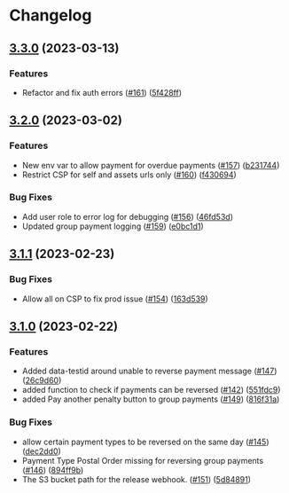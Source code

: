 # Changelog

## [3.3.0](https://github.com/dvsa/rsp-internal-portal/compare/v3.2.0...v3.3.0) (2023-03-13)


### Features

* Refactor and fix auth errors ([#161](https://github.com/dvsa/rsp-internal-portal/issues/161)) ([5f428ff](https://github.com/dvsa/rsp-internal-portal/commit/5f428ffcaefa5506fa0c1d9c886ed1c2f7987128))

## [3.2.0](https://github.com/dvsa/rsp-internal-portal/compare/v3.1.1...v3.2.0) (2023-03-02)


### Features

* New env var to allow payment for overdue payments ([#157](https://github.com/dvsa/rsp-internal-portal/issues/157)) ([b231744](https://github.com/dvsa/rsp-internal-portal/commit/b231744911fb248eee5de88652147b84896faf4d))
* Restrict CSP for self and assets urls only ([#160](https://github.com/dvsa/rsp-internal-portal/issues/160)) ([f430694](https://github.com/dvsa/rsp-internal-portal/commit/f43069465deed93ba2bb39cbd7cd0d627e2738cf))


### Bug Fixes

* Add user role to error log for debugging ([#156](https://github.com/dvsa/rsp-internal-portal/issues/156)) ([46fd53d](https://github.com/dvsa/rsp-internal-portal/commit/46fd53d77d72c3b82c501a20fec1d80cdccc2082))
* Updated group payment logging ([#159](https://github.com/dvsa/rsp-internal-portal/issues/159)) ([e0bc1d1](https://github.com/dvsa/rsp-internal-portal/commit/e0bc1d1a9ae3dd99354133560d9ee8165b4517ac))

## [3.1.1](https://github.com/dvsa/rsp-internal-portal/compare/v3.1.0...v3.1.1) (2023-02-23)


### Bug Fixes

* Allow all on CSP to fix prod issue ([#154](https://github.com/dvsa/rsp-internal-portal/issues/154)) ([163d539](https://github.com/dvsa/rsp-internal-portal/commit/163d5393c6a996d9cdaae47348d292aeaa128aa8))

## [3.1.0](https://github.com/dvsa/rsp-internal-portal/compare/v3.0.0...v3.1.0) (2023-02-22)


### Features

* Added data-testid around unable to reverse payment message ([#147](https://github.com/dvsa/rsp-internal-portal/issues/147)) ([26c9d60](https://github.com/dvsa/rsp-internal-portal/commit/26c9d6071ceb37fad47bdb649a67805b9efd8883))
* added function to check if payments can be reversed ([#142](https://github.com/dvsa/rsp-internal-portal/issues/142)) ([551fdc9](https://github.com/dvsa/rsp-internal-portal/commit/551fdc940296d33a2de3812e8314fc0587e32d65))
* added Pay another penalty button to group payments ([#149](https://github.com/dvsa/rsp-internal-portal/issues/149)) ([816f31a](https://github.com/dvsa/rsp-internal-portal/commit/816f31a2b5252c70a24c539321c2481d5e7b0697))


### Bug Fixes

* allow certain payment types to be reversed on the same day ([#145](https://github.com/dvsa/rsp-internal-portal/issues/145)) ([dec2dd0](https://github.com/dvsa/rsp-internal-portal/commit/dec2dd0dae5f7175fdfe3e9463fe0105b8970bf7))
* Payment Type Postal Order missing for reversing group payments ([#146](https://github.com/dvsa/rsp-internal-portal/issues/146)) ([894ff9b](https://github.com/dvsa/rsp-internal-portal/commit/894ff9bea7e4366ecaf271813ca6b0762ea4572b))
* The S3 bucket path for the release webhook.  ([#151](https://github.com/dvsa/rsp-internal-portal/issues/151)) ([5d84891](https://github.com/dvsa/rsp-internal-portal/commit/5d84891d416fd0c33b65451a84f77c75432a8daa))
